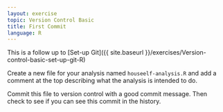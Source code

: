 ```yaml
---
layout: exercise
topic: Version Control Basic
title: First Commit
language: R
---
```


This is a follow up to
[Set-up Git]({{ site.baseurl }}/exercises/Version-control-basic-set-up-git-R)

Create a new file for your analysis named `houseelf-analysis.R` and add a
comment at the top describing what the analysis is intended to do.

Commit this file to version control with a good commit message. Then check to
see if you can see this commit in the history.
